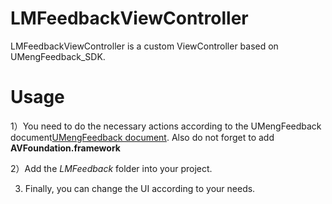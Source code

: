 # LMFeedbackViewController
LMFeedbackViewController is a custom ViewController based on UMengFeedback_SDK.

# Usage

1）You need to do the necessary actions according to the UMengFeedback document[UMengFeedback document](http://dev.umeng.com/feedback/ios/integration). Also do not forget to add **AVFoundation.framework**

2）Add the *LMFeedback* folder into your project.

3) Finally, you can change the UI according to your needs.
